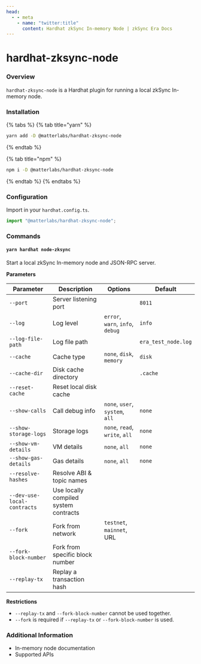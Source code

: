 ```yaml
---
head:
  - - meta
    - name: "twitter:title"
      content: Hardhat zkSync In-memory Node | zkSync Era Docs
---
```


# hardhat-zksync-node

### Overview

`hardhat-zksync-node` is a Hardhat plugin for running a local zkSync In-memory node.

### Installation

{% tabs %}
{% tab title="yarn" %}

```bash
yarn add -D @matterlabs/hardhat-zksync-node
```

{% endtab %}

{% tab title="npm" %}

```bash
npm i -D @matterlabs/hardhat-zksync-node
```

{% endtab %}
{% endtabs %}

### Configuration

Import in your `hardhat.config.ts`.

```typescript
import "@matterlabs/hardhat-zksync-node";
```

### Commands

#### `yarn hardhat node-zksync`

Start a local zkSync In-memory node and JSON-RPC server.

**Parameters**

| Parameter                   | Description                           | Options                          | Default             |
| --------------------------- | ------------------------------------- | -------------------------------- | ------------------- |
| `--port`                    | Server listening port                 |                                  | `8011`              |
| `--log`                     | Log level                             | `error`, `warn`, `info`, `debug` | `info`              |
| `--log-file-path`           | Log file path                         |                                  | `era_test_node.log` |
| `--cache`                   | Cache type                            | `none`, `disk`, `memory`         | `disk`              |
| `--cache-dir`               | Disk cache directory                  |                                  | `.cache`            |
| `--reset-cache`             | Reset local disk cache                |                                  |                     |
| `--show-calls`              | Call debug info                       | `none`, `user`, `system`, `all`  | `none`              |
| `--show-storage-logs`       | Storage logs                          | `none`, `read`, `write`, `all`   | `none`              |
| `--show-vm-details`         | VM details                            | `none`, `all`                    | `none`              |
| `--show-gas-details`        | Gas details                           | `none`, `all`                    | `none`              |
| `--resolve-hashes`          | Resolve ABI & topic names             |                                  |                     |
| `--dev-use-local-contracts` | Use locally compiled system contracts |                                  |                     |
| `--fork`                    | Fork from network                     | `testnet`, `mainnet`, URL        |                     |
| `--fork-block-number`       | Fork from specific block number       |                                  |                     |
| `--replay-tx`               | Replay a transaction hash             |                                  |                     |

**Restrictions**

- `--replay-tx` and `--fork-block-number` cannot be used together.
- `--fork` is required if `--replay-tx` or `--fork-block-number` is used.

### Additional Information

- In-memory node documentation
- Supported APIs
